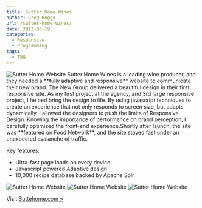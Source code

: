 ```yaml
---
title: Sutter Home Wines
author: Greg Boggs
url: /sutter-home-wines/
date: 2013-03-19
categories:
  - Responsive
  - Programming
tags:
  - TNG
---
```

<img src="/portfolio/sutterhome_1.jpg" alt="Sutter Home Website" />
Sutter Home Wines is a leading wine producer, and they needed a **fully adaptive and responsive** website to communicate
their new brand<!--more-->. The New Group delivered a beautiful design in their first responsive site. As my first
project at the agency, and 3rd large responsive project, I helped bring the design to life. By using javascript
techniques to create an experience that not only responds to screen size, but adapts dynamically, I allowed the designers to
push the limits of Responsive Design. Knowing the importance of performance on brand perception, I carefully optimized the 
front-end experience.Shortly after launch, the site was **featured on Food Network**, and the site stayed fast under an unexpected 
avalanche of traffic.
 
Key features:

  * Ultra-fast page loads on every device 
  * Javascript powered Adaptive design
  * 10,000 recipe database backed by Apache Solr

<img src="/portfolio/sutterhome_2.jpg" alt="Sutter Home Website" />

<img src="/portfolio/sutterhome_3.jpg" alt="Sutter Home Website" />

<img src="/portfolio/sutterhome_4.jpg" alt="Sutter Home Website" />

Visit [Suttehome.com »][1]

 [1]: http://www.sutterhome.com
